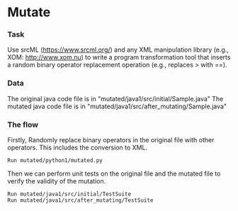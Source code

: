 # Mutate

### Task
Use srcML (https://www.srcml.org/) and any XML manipulation library (e.g., XOM: http://www.xom.nu) to write a program transformation tool that inserts a random binary operator replacement operation (e.g., replaces > with ==).

### Data
The original java code file is in "mutated/java1/src/initial/Sample.java"
The mutated java code file is in "mutated/java1/src/after_mutating/Sample.java"

### The flow
Firstly, Randomly replace binary operators in the original file with other operators. This includes the conversion to XML.
```
Run mutated/python1/mutated.py
```
Then we can perform unit tests on the original file and the mutated file to verify the validity of the mutation.
```
Run mutated/java1/src/initial/TestSuite
Run mutated/java1/src/after_mutating/TestSuite
```
